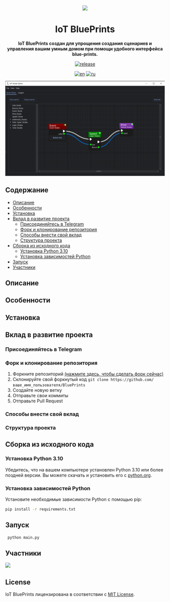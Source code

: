 <br>

<div align="center">

[<img src="./resources/icons/app.ico" width="144"/>](https://hydralauncher.site)

  <h1 align="center">IoT BluePrints</h1>
  
  <p align="center">
    <strong>IoT BluePrints создан для упрощения создания сценариев и управления вашим умным домом 
при помощи удобного интерфейса blue-prints.</strong>
  </p>

[![release](https://img.shields.io/github/package-json/v/hydralauncher/hydra)](https://github.com/hydralauncher/hydra/releases)

[![en](https://img.shields.io/badge/lang-en-red.svg)](README.md)
[![ru](https://img.shields.io/badge/lang-ru-yellow.svg)](README.ru.md)


![Hydra Catalogue](resources/img/preview.png)

</div>

## Содержание

- [Описание](#описание)
- [Особенности](#особенности)
- [Установка](#установка)
- [Вклад в развитие проекта](#вклад-в-развитие-проекта)
  - [Присоединяйтесь в Telegram](#присоединяйтесь-в-telegram)
  - [Форк и клонирование репозитория](#форк-и-клонирование-репозитория)
  - [Способы внести свой вклад](#способы-внести-свой-вклад)
  - [Структура проекта](#структура-проекта)
- [Сборка из исходного кода](#сборка-из-исходного-кода)
  - [Установка Python 3.10](#установка-python-310)
  - [Установка зависимостей Python](#установка-зависимостей-python)
- [Запуск](#запуск)
- [Участники](#участники)

## Описание

## Особенности

## Установка

## Вклад в развитие проекта

### Присоединяйтесь в Telegram

### Форк и клонирование репозитория

1. Форкните репозиторий [(нажмите здесь, чтобы сделать форк сейчас)](https://github.com)
2. Склонируйте свой форкнутый код `git clone https://github.com/ваше_имя_пользователя/BluePrints`
3. Создайте новую ветку
4. Отправьте свои коммиты
5. Отправьте Pull Request

### Способы внести свой вклад

### Структура проекта

## Сборка из исходного кода

### Установка Python 3.10

Убедитесь, что на вашем компьютере установлен Python 3.10 или более поздней версии. 
Вы можете скачать и установить его с [python.org](https://www.python.org/downloads/).

### Установка зависимостей Python

Установите необходимые зависимости Python с помощью pip:

```bash
pip install -r requirements.txt
```

## Запуск
```bash
 python main.py
```

## Участники

<a href="https://github.com/Mooncake911/BluePrints/graphs/contributors">
  <img src="https://contrib.rocks/image?repo=Mooncake911/BluePrints" />
</a>

## License

IoT BluePrints лицензирована в соответствии с [MIT License](LICENSE).